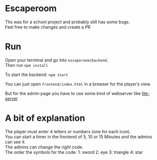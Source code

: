 # Escaperoom
Ths was for a school project and probably still has some bugs.<br>
Feel free to make changes and create a PR<br>

# Run
Open your terminal and go into `escaperoom/backend`.<br>
Then run `npm install`

To start the backend: `npm start`

You can just open `frontend/index.html` in a browser for the player’s view.

But for the admin page you have to use some kind of webserver like [lite-server](https://github.com/johnpapa/lite-server)

# A bit of explanation
The player must enter 4 letters or numbers (one for each icon).<br>
You can start a timer in the frontend of 5, 10 or 15 Minutes and the admins can see it.<br>
The admins can change the right code.<br>
The order the symbols for the code: 1: sword 2: eye 3: triangle 4: star
